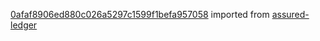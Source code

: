 [0afaf8906ed880c026a5297c1599f1befa957058](https://github.com/insolar/assured-ledger/commit/0afaf8906ed880c026a5297c1599f1befa957058) imported from [assured-ledger](https://github.com/insolar/assured-ledger)
